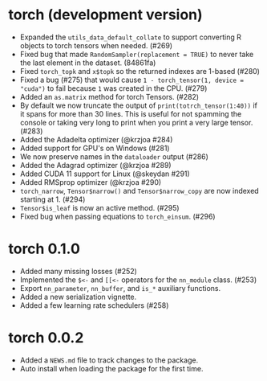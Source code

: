 # torch (development version)

- Expanded the `utils_data_default_collate` to support converting R objects to
  torch tensors when needed. (#269) 
- Fixed bug that made `RandomSampler(replacement = TRUE)` to never take the last
  element in the dataset. (84861fa)
- Fixed `torch_topk` and `x$topk` so the returned indexes are 1-based (#280)
- Fixed a bug (#275) that would cause `1 - torch_tensor(1, device = "cuda")` to 
  fail because `1` was created in the CPU. (#279)
- Added an `as.matrix` method for torch Tensors. (#282)
- By default we now truncate the output of `print(totrch_tensor(1:40))` if it
  spans for more than 30 lines. This is useful for not spamming the console or
  taking very long to print when you print a very large tensor. (#283)
- Added the Adadelta optimizer (@krzjoa #284)
- Added support for GPU's on Windows (#281)
- We now preserve names in the `dataloader` output (#286)
- Added the Adagrad optimizer (@krzjoa #289)
- Added CUDA 11 support for Linux (@skeydan #291)
- Added RMSprop optimizer (@krzjoa #290)
- `torch_narrow`, `Tensor$narrow()` and `Tensor$narrow_copy` are now indexed starting at 1. (#294)
- `Tensor$is_leaf` is now an active method. (#295)
- Fixed bug when passing equations to `torch_einsum`. (#296)

# torch 0.1.0

- Added many missing losses (#252)
- Implemented the `$<-` and `[[<-` operators for the `nn_module` class. (#253)
- Export `nn_parameter`, `nn_buffer`, and `is_*` auxiliary functions.
- Added a new serialization vignette.
- Added a few learning rate schedulers (#258)

# torch 0.0.2

* Added a `NEWS.md` file to track changes to the package.
* Auto install when loading the package for the first time.
